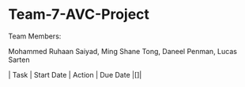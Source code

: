 # Team-7-AVC-Project

Team Members:

Mohammed Ruhaan Saiyad,
Ming Shane Tong,
Daneel Penman,
Lucas Sarten

| Task | Start Date | Action | Due Date |[]|
